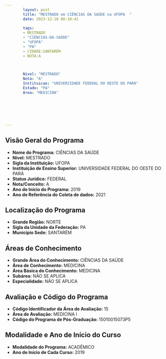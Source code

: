 ```yaml
---
        layout: post
        title: "MESTRADO em CIÊNCIAS DA SAÚDE na UFOPA  "
        date: 2023-12-18 00:10:42
     
        tags:
        - MESTRADO
        - "CIÊNCIAS-DA-SAÚDE"
        - "UFOPA"
        - "PA"
        - CIDADE:SANTARÉM
        - NOTA:A
        
       

        Nivel: "MESTRADO"
        Nota: "A"
        Instituicao: "UNIVERSIDADE FEDERAL DO OESTE DO PARÁ"
        Estado: "PA"
        Area: "MEDICINA"
        
        
        
        
        
        
---
```

## Visão Geral do Programa
- **Nome do Programa:** CIÊNCIAS DA SAÚDE
- **Nível:** MESTRADO
- **Sigla da Instituição:** UFOPA
- **Instituição de Ensino Superior:** UNIVERSIDADE FEDERAL DO OESTE DO PARÁ
- **Status Jurídico:** FEDERAL
- **Nota/Conceito:** A
- **Ano de Início do Programa:** 2019
- **Ano de Referência do Coleta de dados:** 2021

## Localização do Programa
- **Grande Região:** NORTE
- **Sigla da Unidade da Federação:** PA
- **Município Sede:** SANTARÉM

## Áreas de Conhecimento
- **Grande Área do Conhecimento:** CIÊNCIAS DA SAÚDE
- **Área de Conhecimento:** MEDICINA
- **Área Básica do Conhecimento:** MEDICINA
- **Subárea:** NÃO SE APLICA
- **Especialidade:** NÃO SE APLICA

## Avaliação e Código do Programa
- **Código Identificador da Área de Avaliação:** 15
- **Área de Avaliação:** MEDICINA I
- **Código do Programa de Pós-Graduação:** 15010015073P5


## Modalidade e Ano de Início do Curso
- **Modalidade do Programa:** ACADÊMICO
- **Ano de Início de Cada Curso:** 2019
